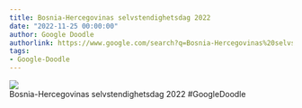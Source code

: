 ```yaml
---
title: Bosnia-Hercegovinas selvstendighetsdag 2022
date: "2022-11-25 00:00:00"
author: Google Doodle
authorlink: https://www.google.com/search?q=Bosnia-Hercegovinas%20selvstendighetsdag%202022
tags:
- Google-Doodle
---
```

<img src="https://www.google.com/logos/doodles/2022/bosnia-herzegovina-statehood-day-2022-6753651837109666-law.gif" referrerpolicy="no-referrer"><br>Bosnia-Hercegovinas selvstendighetsdag 2022 #GoogleDoodle